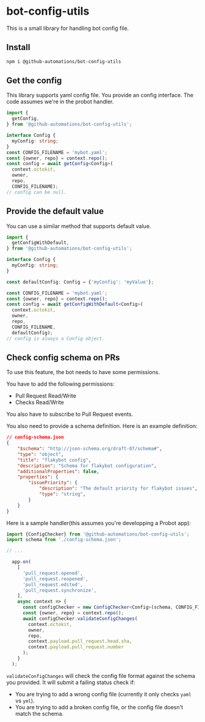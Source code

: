 # bot-config-utils

This is a small library for handling bot config file.

## Install

```bash
npm i @github-automations/bot-config-utils
```

## Get the config

This library supports yaml config file. You provide an config
interface. The code assumes we're in the probot handler.

```typescript
import {
  getConfig,
} from '@github-automations/bot-config-utils';

interface Config {
  myConfig: string;
}
const CONFIG_FILENAME = 'mybot.yaml';
const {owner, repo} = context.repo();
const config = await getConfig<Config>(
  context.octokit,
  owner,
  repo,
  CONFIG_FILENAME);
// config can be null.
```

## Provide the default value

You can use a similar method that supports default value.

```typescript
import {
  getConfigWithDefault,
} from '@github-automations/bot-config-utils';

interface Config {
  myConfig: string;
}

const defaultConfig: Config = {'myConfig': 'myValue'};

const CONFIG_FILENAME = 'mybot.yaml';
const {owner, repo} = context.repo();
const config = await getConfigWithDefault<Config>(
  context.octokit,
  owner,
  repo,
  CONFIG_FILENAME,
  defaultConfig);
// config is always a Config object.
```

## Check config schema on PRs

To use this feature, the bot needs to have some permissions.

You have to add the following permissions:
- Pull Request Read/Write
- Checks Read/Write

You also have to subscribe to Pull Request events.

You also need to provide a schema definition. Here is an example definition:

```json
// config-schema.json
{
    "$schema": "http://json-schema.org/draft-07/schema#",
    "type": "object",
    "title": "flakybot config",
    "description": "Schema for flakybot configuration",
    "additionalProperties": false,
    "properties": {
	    "issuePriority": {
	        "description": "The default priority for flakybot issues",
	        "type": "string",
	    }
    }
}
```

Here is a sample handler(this assumes you're developping a Probot app):
```typescript
import {ConfigChecker} from '@github-automations/bot-config-utils';
import schema from './config-schema.json';

// ...

  app.on(
    [
      'pull_request.opened',
      'pull_request.reopened',
      'pull_request.edited',
      'pull_request.synchronize',
    ],
    async context => {
      const configChecker = new ConfigChecker<Config>(schema, CONFIG_FILENAME);
      const {owner, repo} = context.repo();
      await configChecker.validateConfigChanges(
        context.octokit,
        owner,
        repo,
        context.payload.pull_request.head.sha,
        context.payload.pull_request.number
      );
    }
  );
```

`validateConfigChanges` will check the config file format against the
schema you provided. It will submit a failing status check if:

- You are trying to add a wrong config file (currently it only checks
  `yaml` vs `yml`).
- You are trying to add a broken config file, or the config file
  doesn't match the schema.
